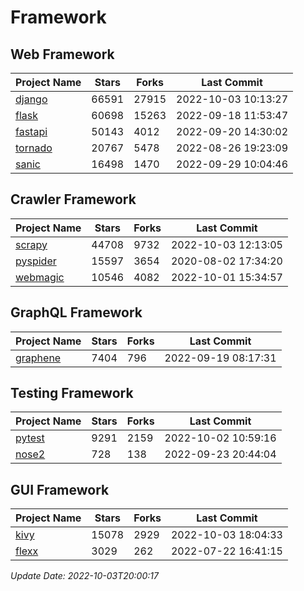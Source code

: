 # Framework

## Web Framework
| Project Name | Stars | Forks | Last Commit |
| ------------ | ----- | ----- | ----------- |
| [django](https://github.com/django/django) | 66591 | 27915 | 2022-10-03 10:13:27 |
| [flask](https://github.com/pallets/flask) | 60698 | 15263 | 2022-09-18 11:53:47 |
| [fastapi](https://github.com/tiangolo/fastapi) | 50143 | 4012 | 2022-09-20 14:30:02 |
| [tornado](https://github.com/tornadoweb/tornado) | 20767 | 5478 | 2022-08-26 19:23:09 |
| [sanic](https://github.com/sanic-org/sanic) | 16498 | 1470 | 2022-09-29 10:04:46 |

## Crawler Framework
| Project Name | Stars | Forks | Last Commit |
| ------------ | ----- | ----- | ----------- |
| [scrapy](https://github.com/scrapy/scrapy) | 44708 | 9732 | 2022-10-03 12:13:05 |
| [pyspider](https://github.com/binux/pyspider) | 15597 | 3654 | 2020-08-02 17:34:20 |
| [webmagic](https://github.com/code4craft/webmagic) | 10546 | 4082 | 2022-10-01 15:34:57 |

## GraphQL Framework
| Project Name | Stars | Forks | Last Commit |
| ------------ | ----- | ----- | ----------- |
| [graphene](https://github.com/graphql-python/graphene) | 7404 | 796 | 2022-09-19 08:17:31 |

## Testing Framework
| Project Name | Stars | Forks | Last Commit |
| ------------ | ----- | ----- | ----------- |
| [pytest](https://github.com/pytest-dev/pytest) | 9291 | 2159 | 2022-10-02 10:59:16 |
| [nose2](https://github.com/nose-devs/nose2) | 728 | 138 | 2022-09-23 20:44:04 |

## GUI Framework
| Project Name | Stars | Forks | Last Commit |
| ------------ | ----- | ----- | ----------- |
| [kivy](https://github.com/kivy/kivy) | 15078 | 2929 | 2022-10-03 18:04:33 |
| [flexx](https://github.com/flexxui/flexx) | 3029 | 262 | 2022-07-22 16:41:15 |

*Update Date: 2022-10-03T20:00:17*